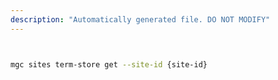 ```yaml
---
description: "Automatically generated file. DO NOT MODIFY"
---
```


```bash


mgc sites term-store get --site-id {site-id}

```